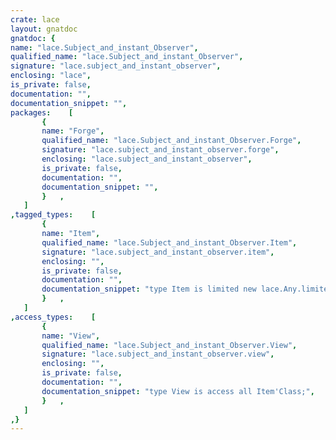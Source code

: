 ```yaml
---
crate: lace
layout: gnatdoc
gnatdoc: {
name: "lace.Subject_and_instant_Observer",
qualified_name: "lace.Subject_and_instant_Observer",
signature: "lace.subject_and_instant_observer",
enclosing: "lace",
is_private: false,
documentation: "",
documentation_snippet: "",
packages:    [
       {
       name: "Forge",
       qualified_name: "lace.Subject_and_instant_Observer.Forge",
       signature: "lace.subject_and_instant_observer.forge",
       enclosing: "lace.subject_and_instant_observer",
       is_private: false,
       documentation: "",
       documentation_snippet: "",
       }   ,
   ]
,tagged_types:    [
       {
       name: "Item",
       qualified_name: "lace.Subject_and_instant_Observer.Item",
       signature: "lace.subject_and_instant_observer.item",
       enclosing: "",
       is_private: false,
       documentation: "",
       documentation_snippet: "type Item is limited new lace.Any.limited_item\n                     and lace.Subject    .item\n                     and lace.Observer   .item with private;",
       }   ,
   ]
,access_types:    [
       {
       name: "View",
       qualified_name: "lace.Subject_and_instant_Observer.View",
       signature: "lace.subject_and_instant_observer.view",
       enclosing: "",
       is_private: false,
       documentation: "",
       documentation_snippet: "type View is access all Item'Class;",
       }   ,
   ]
,}
---
```

